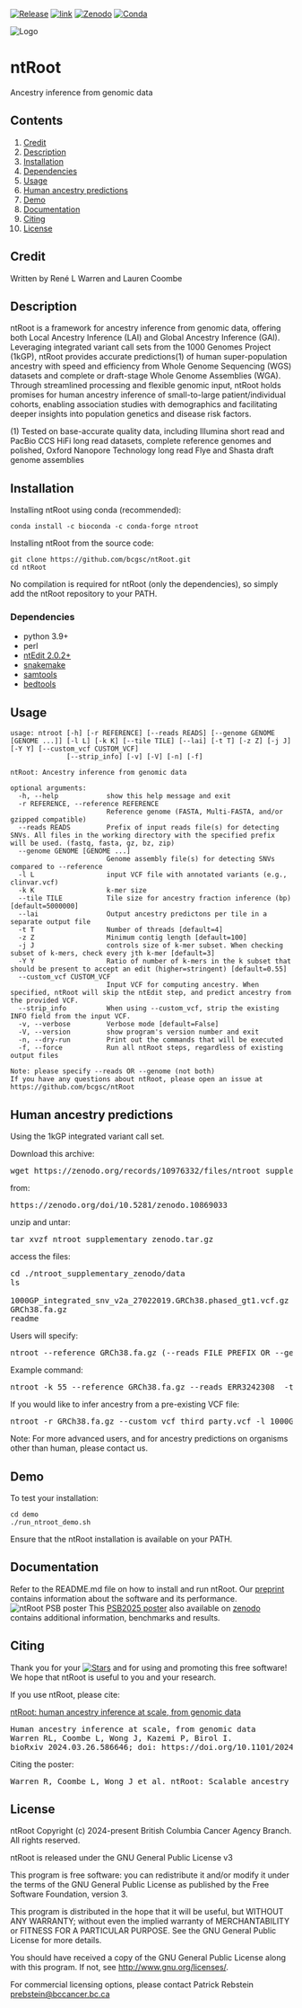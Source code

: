 [![Release](https://img.shields.io/github/release/bcgsc/ntRoot.svg)](https://github.com/bcgsc/ntRoot/releases)
[![link](https://img.shields.io/badge/ntRoot-preprint-brightgreen)](https://www.biorxiv.org/content/10.1101/2024.03.26.586646v1)
[![Zenodo](https://img.shields.io/badge/ntRoot-zenodo-red)](https://zenodo.org/doi/10.5281/zenodo.10869033)
[![Conda](https://img.shields.io/conda/dn/bioconda/ntroot?label=Conda)](https://anaconda.org/bioconda/ntroot)

![Logo](https://github.com/bcgsc/ntRoot/blob/main/ntroot-logo_colors.png)

# ntRoot

Ancestry inference from genomic data

## Contents

1. [Credit](#credit)
2. [Description](#description)
3. [Installation](#install)
4. [Dependencies](#dependencies)
5. [Usage](#usage)
6. [Human ancestry predictions](#data)
7. [Demo](#demo)
8. [Documentation](#docs)	
9. [Citing](#citing)
10. [License](#license)

## Credit  <a name=credit></a>
Written by René L Warren and Lauren Coombe

## Description <a name=description></a>
ntRoot is a framework for ancestry inference from genomic data, offering both Local Ancestry Inference (LAI) and Global Ancestry Inference (GAI). Leveraging integrated variant call sets from the 1000 Genomes Project (1kGP), ntRoot provides accurate predictions(1) of human super-population ancestry with speed and efficiency from Whole Genome Sequencing (WGS) datasets and complete or draft-stage Whole Genome Assemblies (WGA). Through streamlined processing and flexible genomic input, ntRoot holds promises for human ancestry inference of small-to-large patient/individual cohorts, enabling association studies with demographics and facilitating deeper insights into population genetics and disease risk factors.

(1) Tested on base-accurate quality data, including Illumina short read and PacBio CCS HiFi long read datasets, complete reference genomes and polished, Oxford Nanopore Technology long read Flye and Shasta draft genome assemblies 

## Installation <a name=install></a>

Installing ntRoot using conda (recommended):
```
conda install -c bioconda -c conda-forge ntroot
```

Installing ntRoot from the source code:
```
git clone https://github.com/bcgsc/ntRoot.git
cd ntRoot
```
No compilation is required for ntRoot (only the dependencies), so simply add the ntRoot repository to your PATH.

### Dependencies <a name=dependencies></a>
- python 3.9+
- perl
- [ntEdit 2.0.2+](https://github.com/bcgsc/ntEdit)
- [snakemake](https://snakemake.readthedocs.io/en/stable/)
- [samtools](https://www.htslib.org/)
- [bedtools](https://bedtools.readthedocs.io/en/latest/)


## Usage <a name=usage></a>
```
usage: ntroot [-h] [-r REFERENCE] [--reads READS] [--genome GENOME [GENOME ...]] [-l L] [-k K] [--tile TILE] [--lai] [-t T] [-z Z] [-j J] [-Y Y] [--custom_vcf CUSTOM_VCF]
              [--strip_info] [-v] [-V] [-n] [-f]

ntRoot: Ancestry inference from genomic data

optional arguments:
  -h, --help            show this help message and exit
  -r REFERENCE, --reference REFERENCE
                        Reference genome (FASTA, Multi-FASTA, and/or gzipped compatible)
  --reads READS         Prefix of input reads file(s) for detecting SNVs. All files in the working directory with the specified prefix will be used. (fastq, fasta, gz, bz, zip)
  --genome GENOME [GENOME ...]
                        Genome assembly file(s) for detecting SNVs compared to --reference
  -l L                  input VCF file with annotated variants (e.g., clinvar.vcf)
  -k K                  k-mer size
  --tile TILE           Tile size for ancestry fraction inference (bp) [default=5000000]
  --lai                 Output ancestry predictons per tile in a separate output file
  -t T                  Number of threads [default=4]
  -z Z                  Minimum contig length [default=100]
  -j J                  controls size of k-mer subset. When checking subset of k-mers, check every jth k-mer [default=3]
  -Y Y                  Ratio of number of k-mers in the k subset that should be present to accept an edit (higher=stringent) [default=0.55]
  --custom_vcf CUSTOM_VCF
                        Input VCF for computing ancestry. When specified, ntRoot will skip the ntEdit step, and predict ancestry from the provided VCF.
  --strip_info          When using --custom_vcf, strip the existing INFO field from the input VCF.
  -v, --verbose         Verbose mode [default=False]
  -V, --version         show program's version number and exit
  -n, --dry-run         Print out the commands that will be executed
  -f, --force           Run all ntRoot steps, regardless of existing output files

Note: please specify --reads OR --genome (not both)
If you have any questions about ntRoot, please open an issue at https://github.com/bcgsc/ntRoot
```

## Human ancestry predictions <a name=data></a>

Using the 1kGP integrated variant call set.

Download this archive:
<pre>
wget https://zenodo.org/records/10976332/files/ntroot_supplementary_zenodo.tar.gz
</pre>
  
from:
<pre>
https://zenodo.org/doi/10.5281/zenodo.10869033
</pre>

unzip and untar:
<pre>
tar xvzf ntroot_supplementary_zenodo.tar.gz
</pre>

access the files:
<pre>
cd ./ntroot_supplementary_zenodo/data
ls

1000GP_integrated_snv_v2a_27022019.GRCh38.phased_gt1.vcf.gz
GRCh38.fa.gz
readme
</pre>


Users will specify:
<pre>
ntroot --reference GRCh38.fa.gz (--reads FILE_PREFIX OR --genome FILE) -l 1000GP_integrated_snv_v2a_27022019.GRCh38.phased_gt1.vcf.gz -k 55
</pre>

Example command:
<pre>
ntroot -k 55 --reference GRCh38.fa.gz --reads ERR3242308_ -t 48 -Y 0.55 -l 1000GP_integrated_snv_v2a_27022019.GRCh38.phased_gt1.vcf.gz
</pre>

If you would like to infer ancestry from a pre-existing VCF file:
<pre>
ntroot -r GRCh38.fa.gz --custom_vcf third_party.vcf -l 1000GP_integrated_snv_v2a_27022019.GRCh38.phased_gt1.vcf.gz
</pre>

Note: For more advanced users, and for ancestry predictions on organisms other than human, please contact us.


## Demo <a name=demo></a>
To test your installation:
```
cd demo
./run_ntroot_demo.sh
```
Ensure that the ntRoot installation is available on your PATH.


## Documentation <a name=docs></a>

Refer to the README.md file on how to install and run ntRoot.
Our [preprint](https://www.biorxiv.org/content/10.1101/2024.03.26.586646v1) contains information about the software and its performance.
![ntRoot PSB poster](https://github.com/bcgsc/ntRoot/blob/main/ntRootPSB2025.png)
This [PSB2025 poster](https://f1000research.com/posters/13-1021) also available on [zenodo](https://doi.org/10.5281/zenodo.13844277) contains additional information, benchmarks and results.


## Citing <a name=citing></a>

Thank you for your [![Stars](https://img.shields.io/github/stars/bcgsc/ntRoot.svg)](https://github.com/bcgsc/ntRoot/stargazers) and for using and promoting this free software! We hope that ntRoot is useful to you and your research.

If you use ntRoot, please cite:

[ntRoot: human ancestry inference at scale, from genomic data](https://doi.org/10.1101/2024.03.26.586646)
<pre>
Human ancestry inference at scale, from genomic data
Warren RL, Coombe L, Wong J, Kazemi P, Birol I.
bioRxiv 2024.03.26.586646; doi: https://doi.org/10.1101/2024.03.26.586646
</pre>

Citing the poster:
<pre>
Warren R, Coombe L, Wong J et al. ntRoot: Scalable ancestry predictions from genome sequencing data [version 1]. F1000Research 2024, 13:1021 (poster) (https://doi.org/10.7490/f1000research.1119849.1)
</pre>

## License <a name=license></a>

ntRoot Copyright (c) 2024-present British Columbia Cancer Agency Branch.  All rights reserved.

ntRoot is released under the GNU General Public License v3

This program is free software: you can redistribute it and/or modify
it under the terms of the GNU General Public License as published by
the Free Software Foundation, version 3.
 
This program is distributed in the hope that it will be useful,
but WITHOUT ANY WARRANTY; without even the implied warranty of
MERCHANTABILITY or FITNESS FOR A PARTICULAR PURPOSE. See the
GNU General Public License for more details.

You should have received a copy of the GNU General Public License
along with this program. If not, see <http://www.gnu.org/licenses/>.

For commercial licensing options, please contact
Patrick Rebstein <prebstein@bccancer.bc.ca>
